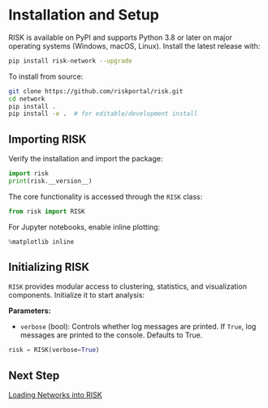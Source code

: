 # Installation and Setup

RISK is available on PyPI and supports Python 3.8 or later on major operating systems (Windows, macOS, Linux). Install the latest release with:

```bash
pip install risk-network --upgrade
```

To install from source:

```bash
git clone https://github.com/riskportal/risk.git
cd network
pip install .
pip install -e .  # for editable/development install
```

## Importing RISK

Verify the installation and import the package:

```python
import risk
print(risk.__version__)
```

The core functionality is accessed through the `RISK` class:

```python
from risk import RISK
```

For Jupyter notebooks, enable inline plotting:

```python
%matplotlib inline
```

## Initializing RISK

`RISK` provides modular access to clustering, statistics, and visualization components. Initialize it to start analysis:

**Parameters:**

- `verbose` (bool): Controls whether log messages are printed. If `True`, log messages are printed to the console. Defaults to True.

```python
risk = RISK(verbose=True)
```

## Next Step

[Loading Networks into RISK](2_network_input.md)
